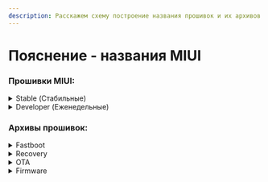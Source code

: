 ```yaml
---
description: Расскажем схему построение названия прошивок и их архивов.
---
```


# Пояснение - названия MIUI

### **Прошивки MIUI:**

<details>

<summary>Stable (Стабильные)</summary>

#### 12**.5.2.0.RJUMIXM** <a href="#greater-than-or-12.5.2.0-rjumixm-or-less-than" id="greater-than-or-12.5.2.0-rjumixm-or-less-than"></a>

* 12 - головная версия MIUI
* 5 - подверсия MIUI
* 2 - основная версия MIUI
* 0 - мини версия MIUI
* R - версия android. [Подробнее](code-name-android.md)
* JU - индексное имя устройства. [Подробнее](code-name-devices.md)
* MI - регион прошивки \[MI; RU; EU; ID; IN; TW; CN]
* XM - код провайдера (XiaoMi)

</details>

<details>

<summary>Developer (Еженедельные)</summary>

#### MIUI 12 21.6.30

* 12 - головная версия MIUI
* 21 - год (2021)
* 6 - месяц (июнь)
* 30 - день месяца

</details>



### **Архивы прошивок:**

<details>

<summary>Fastboot</summary>

#### vayu\_ru\_global\_images\_V12.0.6.0.RJURUXM\_20210513.0000.00\_11.0\_global\_0f0301f619.tgz

* vayu - кодовое имя устройства. [Подробнее](code-name-devices.md)
* ru\_global - индекс прошивки. В китайских прошивках этот пункт отсутствует
* 12.0.6.0.RJURUXM - цифро-буквенный код прошивки. [Подробнее](name-miui-is.md#proshivki-miui)
* 20210513 - дата. ггггммдд
* 11.0 - версия android. [Подробнее](code-name-android.md)
* global - обозначет локаль. Для китайских - «cn»
* 0f0301f619 - первые 10 знаков хэш-суммы архива

</details>

<details>

<summary>Recovery</summary>

#### miui\_VAYURUGlobal\_V12.5.1.0.RJURUXM\_cfe292d16a\_11.0.zip

* VAYU - кодовое имя устройства. [Подробнее](code-name-devices.md)
* RUGLOBAL - индекс прошивки и его локаль
* 12.5.1.0.RJURUXM - цифро-буквенный код. [Подробнее](name-miui-is.md#proshivki-miui)
* cfe292d16a - первые 10 знаков хэш-суммы архива
* 11.0 - версия android. [Подробнее](code-name-android.md)

</details>

<details>

<summary>OTA</summary>

#### miui-blockota-vayu\_global-V12.5.2.0.RJUMIXM-V12.5.3.0.RJUMIXM-06cd04e32d-11.0.zip

* miui-blockota - означает, что это OTA прошивка
* vayu - кодовое имя устройства. [Подробнее](code-name-devices.md)
* global - индекс прошивки. В данном случае это MI
* V12.5.2.0.RJUMIXM - цифро-буквенный код прошивки, с которой должно осуществляться обновление. [Подробнее](name-miui-is.md#proshivki-miui)
* V12.5.3.0.RJUMIXM - цифро-буквенный код прошивки, на которую будет осуществляться обновление. [Подробнее](name-miui-is.md#proshivki-miui)
* 06cd04e32d - первые 10 знаков хэш-суммы архива
* 11.0 - версия android. [Подробнее](code-name-android.md)

</details>

<details>

<summary>Firmware</summary>

#### fw\_surya\_miui\_SURYAGlobal\_V12.0.9.0.QJGMIXM\_7f83537667\_10.0.zip

* fw - обозначает то, что это firmware архив. [Подробнее](firmware-is.md)
* surya - кодовое имя устройства. [Подробнее](code-name-devices.md)
* Global - индекс прошивки, откуда была взята firmware
* V12.0.9.0.QJGMIXM - цифро-буквенный код прошивки. [Подробнее](name-miui-is.md#proshivki-miui)
* 7f83537667 - первые 10 знаков хэш-суммы архива
* 10.0 - версия android. [Подробнее](code-name-android.md)

</details>
